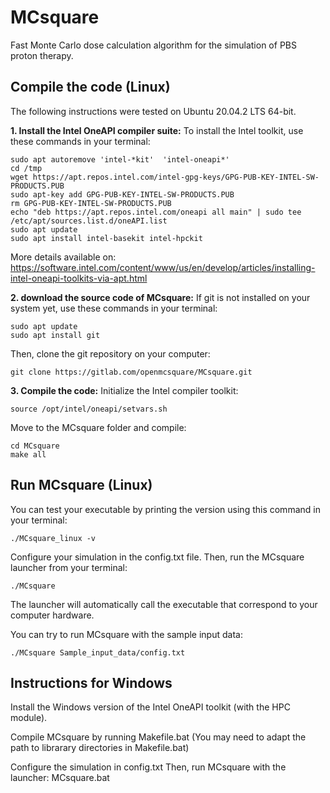 # MCsquare

Fast Monte Carlo dose calculation algorithm for the simulation of PBS proton therapy.

## Compile the code (Linux)

The following instructions were tested on Ubuntu 20.04.2 LTS 64-bit.

**1. Install the Intel OneAPI compiler suite:**
To install the Intel toolkit, use these commands in your terminal:

```
sudo apt autoremove 'intel-*kit'  'intel-oneapi*'
cd /tmp
wget https://apt.repos.intel.com/intel-gpg-keys/GPG-PUB-KEY-INTEL-SW-PRODUCTS.PUB
sudo apt-key add GPG-PUB-KEY-INTEL-SW-PRODUCTS.PUB
rm GPG-PUB-KEY-INTEL-SW-PRODUCTS.PUB
echo "deb https://apt.repos.intel.com/oneapi all main" | sudo tee /etc/apt/sources.list.d/oneAPI.list
sudo apt update
sudo apt install intel-basekit intel-hpckit
```

More details available on: 
https://software.intel.com/content/www/us/en/develop/articles/installing-intel-oneapi-toolkits-via-apt.html

**2. download the source code of MCsquare:**
If git is not installed on your system yet, use these commands in your terminal:

```
sudo apt update
sudo apt install git
```

Then, clone the git repository on your computer:

```
git clone https://gitlab.com/openmcsquare/MCsquare.git
```

**3. Compile the code:**
Initialize the Intel compiler toolkit:
```
source /opt/intel/oneapi/setvars.sh
```

Move to the MCsquare folder and compile:
```
cd MCsquare
make all
```

## Run MCsquare (Linux)
You can test your executable by printing the version using this command in your terminal:
```
./MCsquare_linux -v
```
Configure your simulation in the config.txt file.
Then, run the MCsquare launcher from your terminal:
```
./MCsquare
```
The launcher will automatically call the executable that correspond to your computer hardware.

You can try to run MCsquare with the sample input data:
```
./MCsquare Sample_input_data/config.txt 
```



## Instructions for Windows
Install the Windows version of the Intel OneAPI toolkit (with the HPC module).

Compile MCsquare by running Makefile.bat
(You may need to adapt the path to librarary directories in Makefile.bat)

Configure the simulation in config.txt
Then, run MCsquare with the launcher: MCsquare.bat
